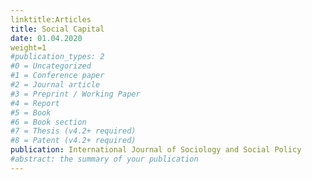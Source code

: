 ```yaml
---
linktitle:Articles
title: Social Capital
date: 01.04.2020
weight=1
#publication_types: 2
#0 = Uncategorized
#1 = Conference paper
#2 = Journal article
#3 = Preprint / Working Paper
#4 = Report
#5 = Book
#6 = Book section
#7 = Thesis (v4.2+ required)
#8 = Patent (v4.2+ required)
publication: International Journal of Sociology and Social Policy
#abstract: the summary of your publication
---
```

